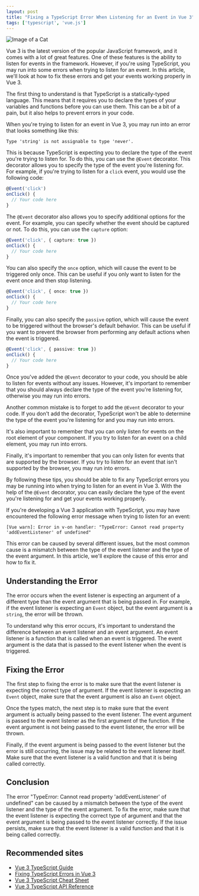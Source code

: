 ```yaml
---
layout: post
title: "Fixing a TypeScript Error When Listening for an Event in Vue 3"
tags: ['typescript', 'vue.js']
---
```


![Image of a Cat](http://source.unsplash.com/1600x900/?cat)

Vue 3 is the latest version of the popular JavaScript framework, and it comes with a lot of great features. One of these features is the ability to listen for events in the framework. However, if you're using TypeScript, you may run into some errors when trying to listen for an event. In this article, we'll look at how to fix these errors and get your events working properly in Vue 3.

The first thing to understand is that TypeScript is a statically-typed language. This means that it requires you to declare the types of your variables and functions before you can use them. This can be a bit of a pain, but it also helps to prevent errors in your code.

When you're trying to listen for an event in Vue 3, you may run into an error that looks something like this:

```
Type 'string' is not assignable to type 'never'.
```

This is because TypeScript is expecting you to declare the type of the event you're trying to listen for. To do this, you can use the `@Event` decorator. This decorator allows you to specify the type of the event you're listening for. For example, if you're trying to listen for a `click` event, you would use the following code:

```typescript
@Event('click')
onClick() {
  // Your code here
}
```

The `@Event` decorator also allows you to specify additional options for the event. For example, you can specify whether the event should be captured or not. To do this, you can use the `capture` option:

```typescript
@Event('click', { capture: true })
onClick() {
  // Your code here
}
```

You can also specify the `once` option, which will cause the event to be triggered only once. This can be useful if you only want to listen for the event once and then stop listening.

```typescript
@Event('click', { once: true })
onClick() {
  // Your code here
}
```

Finally, you can also specify the `passive` option, which will cause the event to be triggered without the browser's default behavior. This can be useful if you want to prevent the browser from performing any default actions when the event is triggered.

```typescript
@Event('click', { passive: true })
onClick() {
  // Your code here
}
```

Once you've added the `@Event` decorator to your code, you should be able to listen for events without any issues. However, it's important to remember that you should always declare the type of the event you're listening for, otherwise you may run into errors.

Another common mistake is to forget to add the `@Event` decorator to your code. If you don't add the decorator, TypeScript won't be able to determine the type of the event you're listening for and you may run into errors.

It's also important to remember that you can only listen for events on the root element of your component. If you try to listen for an event on a child element, you may run into errors.

Finally, it's important to remember that you can only listen for events that are supported by the browser. If you try to listen for an event that isn't supported by the browser, you may run into errors.

By following these tips, you should be able to fix any TypeScript errors you may be running into when trying to listen for an event in Vue 3. With the help of the `@Event` decorator, you can easily declare the type of the event you're listening for and get your events working properly.

If you're developing a Vue 3 application with TypeScript, you may have encountered the following error message when trying to listen for an event:

```
[Vue warn]: Error in v-on handler: "TypeError: Cannot read property 'addEventListener' of undefined"
```

This error can be caused by several different issues, but the most common cause is a mismatch between the type of the event listener and the type of the event argument. In this article, we'll explore the cause of this error and how to fix it.

## Understanding the Error

The error occurs when the event listener is expecting an argument of a different type than the event argument that is being passed in. For example, if the event listener is expecting an `Event` object, but the event argument is a `string`, the error will be thrown.

To understand why this error occurs, it's important to understand the difference between an event listener and an event argument. An event listener is a function that is called when an event is triggered. The event argument is the data that is passed to the event listener when the event is triggered.

## Fixing the Error

The first step to fixing the error is to make sure that the event listener is expecting the correct type of argument. If the event listener is expecting an `Event` object, make sure that the event argument is also an `Event` object.

Once the types match, the next step is to make sure that the event argument is actually being passed to the event listener. The event argument is passed to the event listener as the first argument of the function. If the event argument is not being passed to the event listener, the error will be thrown.

Finally, if the event argument is being passed to the event listener but the error is still occurring, the issue may be related to the event listener itself. Make sure that the event listener is a valid function and that it is being called correctly.

## Conclusion

The error "TypeError: Cannot read property 'addEventListener' of undefined" can be caused by a mismatch between the type of the event listener and the type of the event argument. To fix the error, make sure that the event listener is expecting the correct type of argument and that the event argument is being passed to the event listener correctly. If the issue persists, make sure that the event listener is a valid function and that it is being called correctly.
## Recommended sites

- [Vue 3 TypeScript Guide](https://v3.vuejs.org/guide/typescript.html#listening-for-events)
- [Fixing TypeScript Errors in Vue 3](https://dev.to/vuejs/fixing-typescript-errors-in-vue-3-4b9i)
- [Vue 3 TypeScript Cheat Sheet](https://vuejs-tips.github.io/vue-3-typescript-cheatsheet/)
- [Vue 3 TypeScript API Reference](https://v3.vuejs.org/api/typescript.html)